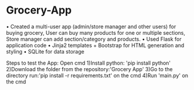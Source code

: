 # Grocery-App
• Created a multi-user app (admin/store manager and other users) for buying grocery, User can buy many products for one or multiple sections, Store manager can add section/category and products. • Used Flask for application code • Jinja2 templates + Bootstrap for HTML generation and styling • SQLite for data storage


Steps to test the App:
Open cmd
1)Install python: 'pip install python'
2)Download the folder from the repository:'Grocery App'
3)Go to the directory run:'pip install -r requirements.txt' on the cmd
4)Run 'main.py' on the cmd

